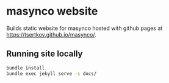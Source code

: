 # masynco website

Builds static website for masynco hosted with github pages at https://tsertkov.github.io/masynco/.

## Running site locally

```bash
bundle install
bundle exec jekyll serve -s docs/
```
